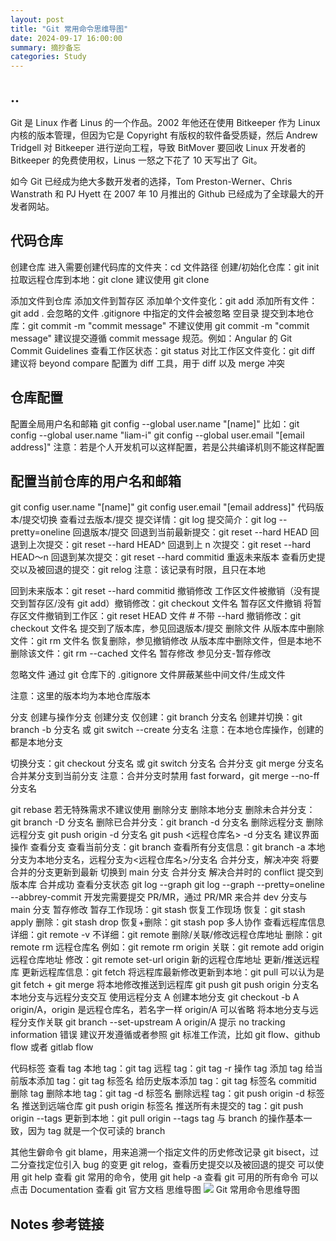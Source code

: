 ```yaml
---
layout: post
title: "Git 常用命令思维导图"
date: 2024-09-17 16:00:00
summary: 摘抄备忘
categories: Study
---
```


## ..
Git 是 Linux 作者 Linus 的一个作品。2002 年他还在使用 Bitkeeper 作为 Linux 内核的版本管理，但因为它是 Copyright 有版权的软件备受质疑，然后 Andrew Tridgell 对 Bitkeeper 进行逆向工程，导致 BitMover 要回收 Linux 开发者的 Bitkeeper 的免费使用权，Linus 一怒之下花了 10 天写出了 Git。

如今 Git 已经成为绝大多数开发者的选择，Tom Preston-Werner、Chris Wanstrath 和 PJ Hyett 在 2007 年 10 月推出的 Github 已经成为了全球最大的开发者网站。

## 代码仓库
创建仓库
进入需要创建代码库的文件夹：cd 文件路径
创建/初始化仓库：git init
拉取远程仓库到本地：git clone
建议使用 git clone

添加文件到仓库
添加文件到暂存区
添加单个文件变化：git add
添加所有文件：git add .
会忽略的文件
.gitignore 中指定的文件会被忽略
空目录
提交到本地仓库：git commit -m "commit message"
不建议使用 git commit -m "commit message"
建议提交遵循 commit message 规范。例如：Angular 的 Git Commit Guidelines
查看工作区状态：git status
对比工作区文件变化：git diff
建议将 beyond compare 配置为 diff 工具，用于 diff 以及 merge 冲突

## 仓库配置
配置全局用户名和邮箱
git config --global user.name "[name]" 比如：git config --global user.name "liam-i"
git config --global user.email "[email address]"
注意：若是个人开发机可以这样配置，若是公共编译机则不能这样配置

## 配置当前仓库的用户名和邮箱
git config user.name "[name]"
git config user.email "[email address]"
代码版本/提交切换
查看过去版本/提交
提交详情：git log
提交简介：git log --pretty=oneline
回退版本/提交
回退到当前最新提交：git reset --hard HEAD
回退到上次提交：git reset --hard HEAD^
回退到上 n 次提交：git reset --hard HEAD～n
回退到某次提交：git reset --hard commitid
重返未来版本
查看历史提交以及被回退的提交：git relog
注意：该记录有时限，且只在本地

回到未来版本：git reset --hard commitid
撤销修改
工作区文件被撤销（没有提交到暂存区/没有 git add）撤销修改：git checkout 文件名
暂存区文件撤销
将暂存区文件撤销到工作区：git reset HEAD 文件 # 不带 --hard
撤销修改：git checkout 文件名
提交到了版本库，参见回退版本/提交
删除文件
从版本库中删除文件：git rm 文件名
恢复删除，参见撤销修改
从版本库中删除文件，但是本地不删除该文件：git rm --cached 文件名
暂存修改
参见分支-暂存修改

忽略文件
通过 git 仓库下的 .gitignore 文件屏蔽某些中间文件/生成文件

注意：这里的版本均为本地仓库版本

分支
创建与操作分支
创建分支
仅创建：git branch 分支名
创建并切换：git branch -b 分支名 或 git switch --create 分支名
注意：在本地仓库操作，创建的都是本地分支

切换分支：git checkout 分支名 或 git switch 分支名
合并分支
git merge 分支名 合并某分支到当前分支
注意：合并分支时禁用 fast forward，git merge --no-ff 分支名

git rebase 若无特殊需求不建议使用
删除分支
删除本地分支
删除未合并分支：git branch -D 分支名
删除已合并分支：git branch -d 分支名
删除远程分支
删除远程分支
git push origin -d 分支名
git push <远程仓库名> -d 分支名
建议界面操作
查看分支
查看当前分支：git branch
查看所有分支信息：git branch -a 本地分支为本地分支名，远程分支为<远程仓库名>/分支名
合并分支，解决冲突
将要合并的分支更新到最新
切换到 main 分支
合并分支
解决合并时的 conflict
提交到版本库
合并成功
查看分支状态
git log --graph
git log --graph --pretty=oneline --abbrey-commit
开发完需要提交 PR/MR，通过 PR/MR 来合并 dev 分支与 main 分支
暂存修改
暂存工作现场：git stash
恢复工作现场
恢复：git stash apply
删除：git stash drop
恢复+删除：git stash pop
多人协作
查看远程库信息
详细：git remote -v
不详细：git remote
删除/关联/修改远程仓库地址
删除：git remote rm 远程仓库名 例如：git remote rm origin
关联：git remote add origin 远程仓库地址
修改：git remote set-url origin 新的远程仓库地址
更新/推送远程库
更新远程库信息：git fetch
将远程库最新修改更新到本地：git pull 可以认为是 git fetch + git merge
将本地修改推送到远程库
git push
git push origin 分支名
本地分支与远程分支交互
使用远程分支 A 创建本地分支
git checkout -b A origin/A，origin 是远程仓库名，若名字一样 origin/A 可以省略
将本地分支与远程分支作关联
git branch --set-upstream A origin/A
提示 no tracking information 错误
建议开发遵循或者参照 git 标准工作流，比如 git flow、github flow 或者 gitlab flow

代码标签
查看 tag
本地 tag：git tag
远程 tag：git tag -r
操作 tag
添加 tag
给当前版本添加 tag：git tag 标签名
给历史版本添加 tag：git tag 标签名 commitid
删除 tag
删除本地 tag：git tag -d 标签名
删除远程 tag：git push origin -d 标签名
推送到远端仓库
git push origin 标签名
推送所有未提交的 tag：git push origin --tags
更新到本地：git pull origin --tags
tag 与 branch 的操作基本一致，因为 tag 就是一个仅可读的 branch

其他生僻命令
git blame，用来追溯一个指定文件的历史修改记录
git bisect，过二分查找定位引入 bug 的变更
git relog，查看历史提交以及被回退的提交
可以使用 git help 查看 git 常用的命令，使用 git help -a 查看 git 可用的所有命令
可以点击 Documentation 查看 git 官方文档
思维导图
![](https://liam-i.github.io/assets/img/tools/git-cmd.png)<!-- -->
Git 常用命令思维导图

## Notes 参考链接
[^1]:原文地址：
      [Git 常用命令思维导图](https://mp.weixin.qq.com/s/Qv4MRF1pMkS9kT28QDjtaw)。
[^2]: 注：
      顶部预览图也来自此地址。
    conventions, I use `analyis/data/derived_data`.
